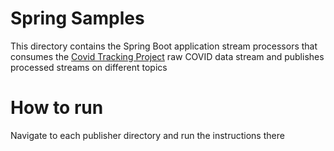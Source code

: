 # Spring Samples
This directory contains the Spring Boot application stream processors that consumes the [Covid Tracking Project](covidtracking.com) raw COVID data stream and publishes processed streams on different topics

# How to run
Navigate to each publisher directory and run the instructions there
